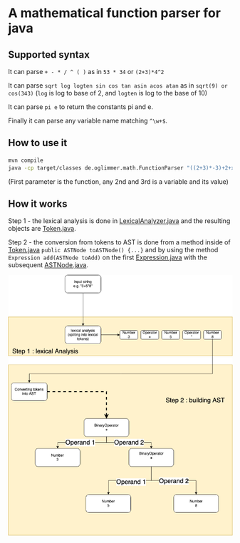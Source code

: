 # A mathematical function parser for java

## Supported syntax

It can parse `+ - * / ^ ( )` as in `53 * 34` or `(2+3)*4^2`

It can parse `sqrt log logten sin cos tan asin acos atan` as in `sqrt(9) or cos(343)` (`log` is log to base of 2, and `logten` is log to the base of 10)

It can parse `pi e` to return the constants pi and e.

Finally it can parse any variable name matching `^\w+$`.

## How to use it

```bash
mvn compile
java -cp target/classes de.oglimmer.math.FunctionParser "((2+3)*-3)+2+x*y*sin(pi/2)" "x" "-34" "y" "3"
```

(First parameter is the function, any 2nd and 3rd is a variable and its value)

## How it works

Step 1 - the lexical analysis is done in [LexicalAnalyzer.java](src/main/java/de/oglimmer/math/token/LexicalAnalyzer.java) and the resulting objects are [Token.java](src/main/java/de/oglimmer/math/token/Token.java).

Step 2 - the conversion from tokens to AST is done from a method inside of [Token.java](src/main/java/de/oglimmer/math/token/Token.java) `public ASTNode toASTNode() {...}` and by using the method `Expression add(ASTNode toAdd)` on the first [Expression.java](src/main/java/de/oglimmer/math/astnode/Expression.java) with the subsequent [ASTNode.java](src/main/java/de/oglimmer/math/astnode/ASTNode.java).

![Diagram](diagram.png)
